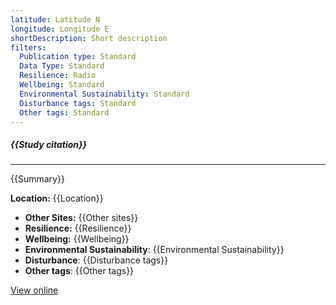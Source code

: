 ```yaml
---
latitude: Latitude N
longitude: Longitude E
shortDescription: Short description
filters:
  Publication type: Standard
  Data Type: Standard
  Resilience: Radio
  Wellbeing: Standard
  Environmental Sustainability: Standard
  Disturbance tags: Standard
  Other tags: Standard
---
```


##### {{Study citation}}

---

{{Summary}}

 **Location:** {{Location}}
- **Other Sites:** {{Other sites}}
- **Resilience:** {{Resilience}}
- **Wellbeing:** {{Wellbeing}}
- **Environmental Sustainability**: {{Environmental Sustainability}}
- **Disturbance**: {{Disturbance tags}}
- **Other tags**: {{Other tags}}

[View online]({{Hyperlink}})
